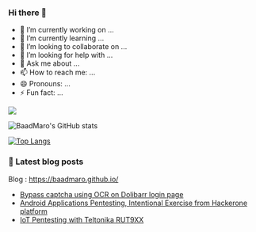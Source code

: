### Hi there 👋

- 🔭 I’m currently working on ...
- 🌱 I’m currently learning ...
- 👯 I’m looking to collaborate on ...
- 🤔 I’m looking for help with ...
- 💬 Ask me about ...
- 📫 How to reach me: ...
- 😄 Pronouns: ...
- ⚡ Fun fact: ...


![](https://komarev.com/ghpvc/?username=BaadMaro&color=blueviolet)

![BaadMaro's GitHub stats](https://github-readme-stats.vercel.app/api?username=BaadMaro&theme=jolly&show_icons=true)   

[![Top Langs](https://github-readme-stats.vercel.app/api/top-langs/?username=BaadMaro&layout=compact&hide=SCSS,HTML)](https://github.com/BaadMaro)

### 📕 Latest blog posts

Blog : https://baadmaro.github.io/
<!-- BLOG-POST-LIST:START -->
- [Bypass captcha using OCR on Dolibarr login page](https://baadmaro.github.io/posts/Bypass-captcha-using-OCR-on-Dolibarr-login-page/)
- [Android Applications Pentesting, Intentional Exercise from Hackerone platform](https://baadmaro.github.io/posts/Android-Applications-Pentesting,-Intentional-Exercise-from-Hackerone-platform/)
- [IoT Pentesting with Teltonika RUT9XX](https://baadmaro.github.io/posts/IoT-Pentesting-with-Teltonika-RUT9XX/)
<!-- BLOG-POST-LIST:END -->

